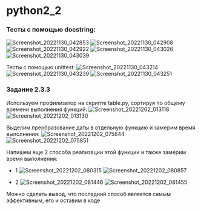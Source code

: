 # python2_2

### Тесты с помощью docstring:
![Screenshot_20221130_042853](https://user-images.githubusercontent.com/51710201/204785008-02b672a3-7e9b-4170-abc5-39c299e875b3.png)
![Screenshot_20221130_042908](https://user-images.githubusercontent.com/51710201/204785015-ea99fe04-1da3-4350-b278-94fc58274c16.png)
![Screenshot_20221130_042922](https://user-images.githubusercontent.com/51710201/204785028-b51bc20a-823b-4a3e-97d4-6e6eec209064.png)
![Screenshot_20221130_043026](https://user-images.githubusercontent.com/51710201/204785040-131a8c1f-8baa-48c4-bfaa-f0ca92c36b0c.png)
![Screenshot_20221130_043039](https://user-images.githubusercontent.com/51710201/204785048-4fa2fd70-8c44-4541-bafc-c4711f5c3bf7.png)

Тесты с помощью unittest:
![Screenshot_20221130_043214](https://user-images.githubusercontent.com/51710201/204785462-f2653ce6-56a7-4c46-8e89-352f4661ff83.png)
![Screenshot_20221130_043239](https://user-images.githubusercontent.com/51710201/204785470-34b85425-1d3d-489b-b791-aaa8478b6764.png)
![Screenshot_20221130_043251](https://user-images.githubusercontent.com/51710201/204785481-91cedb1e-bd56-4a81-9ead-8dfa2caedc24.png)


### Задание 2.3.3

Используем профилизатор на скрипте table.py, сортируя по общему времени выполнения функций:
![Screenshot_20221202_013118](https://user-images.githubusercontent.com/51710201/205325739-8709b4a1-fbc5-47a1-b4b9-3e5d4c783991.png)
![Screenshot_20221202_013130](https://user-images.githubusercontent.com/51710201/205325759-c1abaa13-ef4b-4248-8e65-b8b653b829ec.png)


Выделим преобразование даты в отдельную функцию и замерим время выполнения:
![Screenshot_20221202_075644](https://user-images.githubusercontent.com/51710201/205325814-f2c9a887-3dc5-4dd3-9857-0b41c34d449d.png)
![Screenshot_20221202_075851](https://user-images.githubusercontent.com/51710201/205325836-f407418a-e6ac-4b57-9484-ab41212f01a6.png)


Напишем еще 2 способа реализации этой функции и также замерим время выполнения:
- 1
![Screenshot_20221202_080315](https://user-images.githubusercontent.com/51710201/205325878-2fc70ff5-f492-4d66-b3b0-b8e8d27ecaa6.png)
![Screenshot_20221202_080857](https://user-images.githubusercontent.com/51710201/205325885-52d63632-b652-4a15-b8e9-a7bc6c5407ca.png)

- 2 
![Screenshot_20221202_081446](https://user-images.githubusercontent.com/51710201/205325927-9dc49efe-a247-494a-80b7-09acc7ea94aa.png)
![Screenshot_20221202_081455](https://user-images.githubusercontent.com/51710201/205325951-3054d307-9678-4855-9ad6-790b185dba9d.png)

Можно сделать вывод, что последний способ является самым эффективным, его и оставим в коде
